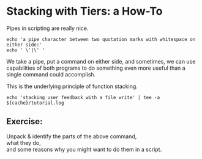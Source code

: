 # Stacking with Tiers: a How-To
Pipes in scripting are really nice.
```
echo 'a pipe character between two quotation marks with whitespace on either side:'
echo ' \'|\' '
```

We take a pipe, put a command on either side, and sometimes, we can use capabilities of both programs to do something even more useful than a single command could accomplish.

This is the underlying principle of function stacking.  

`echo 'stacking user feedback with a file write' | tee -a ${cache}/tutorial.log`

## Exercise:
Unpack & identify the parts of the above command,  
what they do,  
and some reasons why you might want to do them in a script.
